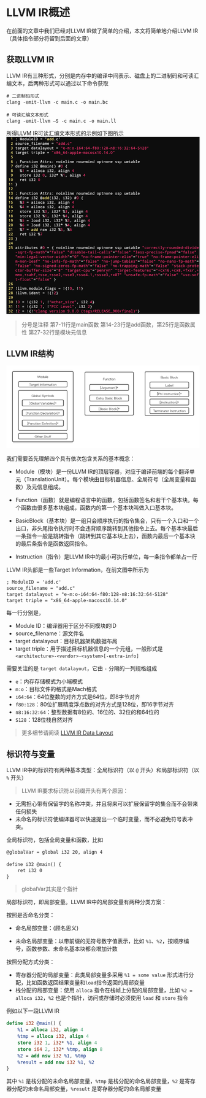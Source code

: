 # LLVM IR概述
在前面的文章中我们已经对LLVM IR做了简单的介绍，本文将简单地介绍LLVM IR（具体指令部分将留到后面的文章）
## 获取LLVM IR
LLVM IR有三种形式，分别是内存中的编译中间表示、磁盘上的二进制码和可读汇编文本，后两种形式可以通过以下命令获取

```shell
# 二进制码形式
clang -emit-llvm -c main.c -o main.bc

# 可读汇编文本形式
clang -emit-llvm –S -c main.c -o main.ll
```
所得LLVM IR可读汇编文本形式的示例如下图所示
![LLVM IR示例](./assets/04-01.png)
> 分号是注释
> 第7-11行是main函数
> 第14-23行是add函数，第25行是函数属性
> 第27-32行是模块元信息

## LLVM IR结构
![LLVM IR结构](./assets/04-02.png)

我们需要首先理解四个具有依次包含关系的基本概念：
- Module（模块）是一份LLVM IR的顶层容器，对应于编译前端的每个翻译单元（TranslationUnit）。每个模块由目标机器信息、全局符号（全局变量和函数）及元信息组成。

- Function（函数）就是编程语言中的函数，包括函数签名和若干个基本块。每个函数由很多基本块组成，函数内的第一个基本块叫做入口基本块。

- BasicBlock（基本块）是一组只会顺序执行的指令集合，只有一个入口和一个出口，非头尾指令执行时不会违背顺序跳转到其他指令上去。每个基本块最后一条指令一般是跳转指令（跳转到其它基本块上去），函数内最后一个基本块的最后条指令是函数返回指令。

- Instruction（指令）是LLVM IR中的最小可执行单位，每一条指令都单占一行


LLVM IR头部是一些Target Information，在前文图中所示为
```
; ModuleID = 'add.c'
source_filename = "add.c"
target datalayout = "e-m:o-i64:64-f80:128-n8:16:32:64-S128"
target triple = "x86_64-apple-macosx10.14.0"
```
每一行分别是，
- Module ID：编译器用于区分不同模块的ID
- source_filename：源文件名
- target datalayout：目标机器架构数据布局
- target triple：用于描述目标机器信息的一个元组，一般形式是 `<architecture>-<vendor>-<system>[-extra-info]`

需要关注的是 `target datalayout`，它由 `-` 分隔的一列规格组成
- `e`：内存存储模式为小端模式
- `m:o`：目标文件的格式是Mach格式
- `i64:64`：64位整数的对齐方式是64位，即8字节对齐
- `f80:128`：80位扩展精度浮点数的对齐方式是128位，即16字节对齐
- `n8:16:32:64`：整型数据有8位的、16位的、32位的和64位的
- `S128`：128位栈自然对齐

> 更多细节请阅读&nbsp;[LLVM IR Data Layout](https://llvm.org/docs/LangRef.html#data-layout)



## 标识符与变量
LLVM IR中的标识符有两种基本类型：全局标识符（以 `@` 开头）和局部标识符（以 `%` 开头）

> LLVM IR要求标识符以前缀开头有两个原因：
- 无需担心带有保留字的名称冲突，并且将来可以扩展保留字的集合而不会带来任何损失
- 未命名的标识符使编译器可以快速提出一个临时变量，而不必避免符号表冲突。

全局标识符，包括全局变量和函数，比如
```
@globalVar = global i32 20, align 4

define i32 @main() {
    ret i32 0
}
```

> globalVar其实是个指针


局部标识符，即局部变量。LLVM IR中的局部变量有两种分类方案：

按照是否命名分类：
- 命名局部变量：(顾名思义)

- 未命名局部变量：以带前缀的无符号数字值表示，比如 `%1`、`%2`，按顺序编号，函数参数、未命名基本块都会增加计数


按照分配方式分类：
- 寄存器分配的局部变量：此类局部变量多采用 `%1 = some value` 形式进行分配，比如函数返回结果变量和`load`指令返回的局部变量
- 栈分配的局部变量：使用 `alloca` 指令在栈帧上分配的局部变量，比如 `%2 = alloca i32`，`%2` 也是个指针，访问或存储时必须使用 `load` 和 `store` 指令

例如以下一段LLVM IR
```llvm
define i32 @main() {
    %1 = alloca i32, align 4
    %tmp = alloca i32, align 4
    store i32 1, i32* %1, align 4
    store i64 2, i32* %tmp, align 8
    %2 = add nsw i32 %1, %tmp
    %result = add nsw i32 %1, %2
}
```

其中 `%1` 是栈分配的未命名局部变量，`%tmp` 是栈分配的命名局部变量，`%2` 是寄存器分配的未命名局部变量，`%result` 是寄存器分配的命名局部变量




